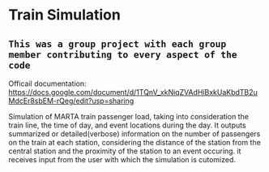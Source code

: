 # Train Simulation
## `This was a group project with each group member contributing to every aspect of the code`

Officail documentation: https://docs.google.com/document/d/1TQnV_xkNiqZVAdHiBxkUaKbdTB2uMdcEr8sbEM-rQeg/edit?usp=sharing

Simulation of MARTA train passenger load, taking into consideration the train line, the time of day, and event locations during the day.
It outputs summarized or detailed(verbose) information on the number of passengers on the train at each station, considering the distance of the station from the central station and the proximity of the station to an event occuring. it receives input from the user with which the simulation is cutomized.
